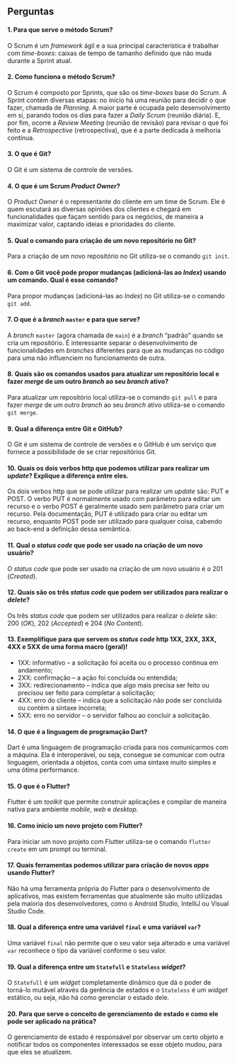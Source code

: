 ## Perguntas

#### 1.	Para que serve o método Scrum?

O Scrum é um *framework* ágil e a sua principal característica é trabalhar com *time-boxes*: caixas de tempo de tamanho definido que não muda durante a Sprint atual.

#### 2.	Como funciona o método Scrum?

O Scrum é composto por Sprints, que são os *time-boxes* base do Scrum. A Sprint contém diversas etapas: no início há uma reunião para decidir o que fazer, chamada de *Planning*. A maior parte é ocupada pelo desenvolvimento em si, parando todos os dias para fazer a *Daily Scrum* (reunião diária). E, por fim, ocorre a *Review Meeting* (reunião de revisão) para revisar o que foi feito e a *Retrospective* (retrospectiva), que é a parte dedicada à melhoria contínua.

#### 3.	O que é Git?

O Git é um sistema de controle de versões.

#### 4.	O que é um Scrum *Product Owner*? 

O *Product Owner* é o representante do cliente em um time de Scrum. Ele é quem escutará as diversas opiniões dos clientes e chegará em funcionalidades que façam sentido para os negócios, de maneira a maximizar valor, captando ideias e prioridades do cliente.

#### 5.	Qual o comando para criação de um novo repositório no Git?

Para a criação de um novo repositório no Git utiliza-se o comando `git init`.

#### 6.	Com o Git você pode propor mudanças (adicioná-las ao *Index*) usando um comando. Qual é esse comando?

Para propor mudanças (adicioná-las ao *Index*) no Git utiliza-se o comando `git add`.

#### 7.	O que é a *branch* `master` e para que serve?

A *branch* `master` (agora chamada de `main`) é a *branch* “padrão” quando se cria um repositório. É interessante separar o desenvolvimento de funcionalidades em *branches* diferentes para que as mudanças no código para uma não influenciem no funcionamento de outra.

#### 8.	Quais são os comandos usados para atualizar um repositório local e fazer *merge* de um outro *branch* ao seu *branch* ativo?

Para atualizar um repositório local utiliza-se o comando `git pull` e para fazer *merge* de um outro *branch* ao seu *branch* ativo utiliza-se o comando `git merge`.

#### 9.	Qual a diferença entre Git e GitHub?

O Git é um sistema de controle de versões e o GitHub é um serviço que fornece a possibilidade de se criar repositórios Git.

#### 10. Quais os dois verbos http que podemos utilizar para realizar um *update*? Explique a diferença entre eles.

Os dois verbos http que se pode utilizar para realizar um *update* são: PUT e POST. O verbo PUT é normalmente usado com parâmetro para editar um recurso e o verbo POST é geralmente usado sem parâmetro para criar um recurso. Pela documentação, PUT é utilizado para criar ou editar um recurso, enquanto POST pode ser utilizado para qualquer coisa, cabendo ao back-end a definição dessa semântica.

#### 11. Qual o *status code* que pode ser usado na criação de um novo usuário?

O *status code* que pode ser usado na criação de um novo usuário é o 201 (*Created*).

#### 12. Quais são os três *status code* que podem ser utilizados para realizar o *delete*?

Os três *status code* que podem ser utilizados para realizar o *delete* são: 200 (*OK*), 202 (*Accepted*) e 204 (*No Content*).

#### 13. Exemplifique para que servem os *status code* http 1XX, 2XX, 3XX, 4XX e 5XX de uma forma macro (geral)!

* 1XX: informativo – a solicitação foi aceita ou o processo continua em andamento;
* 2XX: confirmação – a ação foi concluída ou entendida;
* 3XX: redirecionamento – indica que algo mais precisa ser feito ou precisou ser feito para completar a solicitação;
* 4XX: erro do cliente – indica que a solicitação não pode ser concluída ou contém a sintaxe incorreta;
* 5XX: erro no servidor – o servidor falhou ao concluir a solicitação.

#### 14. O que é a linguagem de programação Dart?

Dart é uma linguagem de programação criada para nos comunicarmos com a máquina. Ela é interoperável, ou seja, consegue se comunicar com outra linguagem, orientada a objetos, conta com uma sintaxe muito simples e uma ótima performance.

#### 15. O que é o Flutter?

Flutter é um *toolkit* que permite construir aplicações e compilar de maneira nativa para ambiente *mobile*, *web* e *desktop*.

#### 16. Como inicio um novo projeto com Flutter?

Para iniciar um novo projeto com Flutter utiliza-se o comando `flutter create` em um prompt ou terminal.

#### 17. Quais ferramentas podemos utilizar para criação de novos *apps* usando Flutter?

Não há uma ferramenta própria do Flutter para o desenvolvimento de aplicativos, mas existem ferramentas que atualmente são muito utilizadas pela maioria dos desenvolvedores, como o Android Studio, IntelliJ ou Visual Studio Code.

#### 18. Qual a diferença entre uma variável `final` e uma variável `var`?

Uma variável `final` não permite que o seu valor seja alterado e uma variável `var` reconhece o tipo da variável conforme o seu valor.

#### 19. Qual a diferença entre um `Statefull` e `Stateless` *widget*?

O `Statefull` é um *widget* completamente dinâmico que dá o poder de torná-lo mutável através da gerência de estados e o `Stateless` é um *widget* estático, ou seja, não há como gerenciar o estado dele.

#### 20. Para que serve o conceito de gerenciamento de estado e como ele pode ser aplicado na prática?

O gerenciamento de estado é responsável por observar um certo objeto e notificar todos os componentes interessados se esse objeto mudou, para que eles se atualizem.
